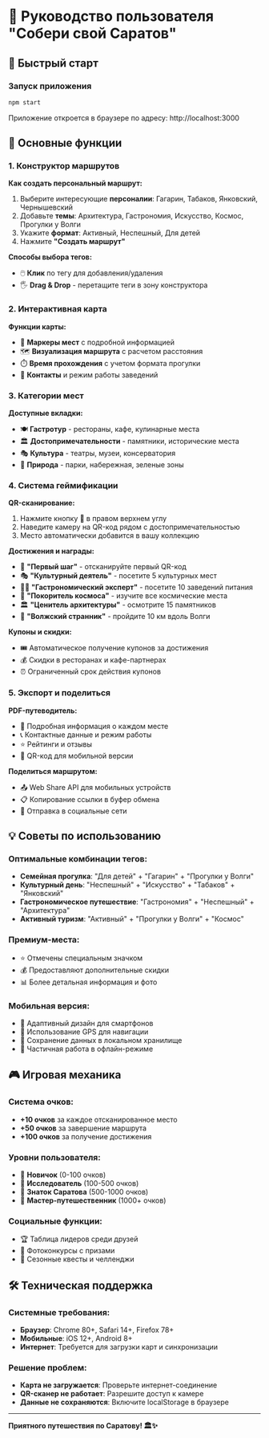 # 📖 Руководство пользователя "Собери свой Саратов"

## 🚀 Быстрый старт

### Запуск приложения
```bash
npm start
```
Приложение откроется в браузере по адресу: http://localhost:3000

## 🎯 Основные функции

### 1. Конструктор маршрутов
**Как создать персональный маршрут:**
1. Выберите интересующие **персоналии**: Гагарин, Табаков, Янковский, Чернышевский
2. Добавьте **темы**: Архитектура, Гастрономия, Искусство, Космос, Прогулки у Волги
3. Укажите **формат**: Активный, Неспешный, Для детей
4. Нажмите **"Создать маршрут"**

**Способы выбора тегов:**
- 🖱️ **Клик** по тегу для добавления/удаления
- 🖐️ **Drag & Drop** - перетащите теги в зону конструктора

### 2. Интерактивная карта
**Функции карты:**
- 📍 **Маркеры мест** с подробной информацией
- 🗺️ **Визуализация маршрута** с расчетом расстояния
- ⏱️ **Время прохождения** с учетом формата прогулки
- 📱 **Контакты** и режим работы заведений

### 3. Категории мест
**Доступные вкладки:**
- 🍽️ **Гастротур** - рестораны, кафе, кулинарные места
- 🏛️ **Достопримечательности** - памятники, исторические места
- 🎭 **Культура** - театры, музеи, консерватория
- 🌳 **Природа** - парки, набережная, зеленые зоны

### 4. Система геймификации
**QR-сканирование:**
1. Нажмите кнопку **📱** в правом верхнем углу
2. Наведите камеру на QR-код рядом с достопримечательностью
3. Место автоматически добавится в вашу коллекцию

**Достижения и награды:**
- 🎯 **"Первый шаг"** - отсканируйте первый QR-код
- 🎭 **"Культурный деятель"** - посетите 5 культурных мест
- 👨‍🍳 **"Гастрономический эксперт"** - посетите 10 заведений питания
- 🚀 **"Покоритель космоса"** - изучите все космические места
- 🏛️ **"Ценитель архитектуры"** - осмотрите 15 памятников
- 🌊 **"Волжский странник"** - пройдите 10 км вдоль Волги

**Купоны и скидки:**
- 🎟️ Автоматическое получение купонов за достижения
- 💰 Скидки в ресторанах и кафе-партнерах
- ⏰ Ограниченный срок действия купонов

### 5. Экспорт и поделиться
**PDF-путеводитель:**
- 📄 Подробная информация о каждом месте
- 📞 Контактные данные и режим работы
- ⭐ Рейтинги и отзывы
- 📱 QR-код для мобильной версии

**Поделиться маршрутом:**
- 📤 Web Share API для мобильных устройств
- 📋 Копирование ссылки в буфер обмена
- 📱 Отправка в социальные сети

## 💡 Советы по использованию

### Оптимальные комбинации тегов:
- **Семейная прогулка**: "Для детей" + "Гагарин" + "Прогулки у Волги"
- **Культурный день**: "Неспешный" + "Искусство" + "Табаков" + "Янковский"
- **Гастрономическое путешествие**: "Гастрономия" + "Неспешный" + "Архитектура"
- **Активный туризм**: "Активный" + "Прогулки у Волги" + "Космос"

### Премиум-места:
- ⭐ Отмечены специальным значком
- 💰 Предоставляют дополнительные скидки
- 📊 Более детальная информация и фото

### Мобильная версия:
- 📱 Адаптивный дизайн для смартфонов
- 🧭 Использование GPS для навигации
- 💾 Сохранение данных в локальном хранилище
- 📴 Частичная работа в офлайн-режиме

## 🎮 Игровая механика

### Система очков:
- **+10 очков** за каждое отсканированное место
- **+50 очков** за завершение маршрута
- **+100 очков** за получение достижения

### Уровни пользователя:
- 🥉 **Новичок** (0-100 очков)
- 🥈 **Исследователь** (100-500 очков)
- 🥇 **Знаток Саратова** (500-1000 очков)
- 👑 **Мастер-путешественник** (1000+ очков)

### Социальные функции:
- 🏆 Таблица лидеров среди друзей
- 📸 Фотоконкурсы с призами
- 🎪 Сезонные квесты и челленджи

## 🛠️ Техническая поддержка

### Системные требования:
- **Браузер**: Chrome 80+, Safari 14+, Firefox 78+
- **Мобильные**: iOS 12+, Android 8+
- **Интернет**: Требуется для загрузки карт и синхронизации

### Решение проблем:
- **Карта не загружается**: Проверьте интернет-соединение
- **QR-сканер не работает**: Разрешите доступ к камере
- **Данные не сохраняются**: Включите localStorage в браузере

---

**Приятного путешествия по Саратову! 🏛️✨**
